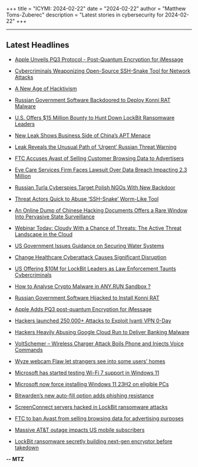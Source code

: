 +++
title = "ICYMI: 2024-02-22"
date = "2024-02-22"
author = "Matthew Toms-Zuberec"
description = "Latest stories in cybersecurity for 2024-02-22"
+++

---------------------------------------------------------------------------
## Latest Headlines
- [Apple Unveils PQ3 Protocol - Post-Quantum Encryption for iMessage](https://thehackernews.com/2024/02/apple-unveils-pq3-protocol-post-quantum.html)

- [Cybercriminals Weaponizing Open-Source SSH-Snake Tool for Network Attacks](https://thehackernews.com/2024/02/cybercriminals-weaponizing-open-source.html)

- [A New Age of Hacktivism](https://thehackernews.com/2024/02/a-new-age-of-hacktivism.html)

- [Russian Government Software Backdoored to Deploy Konni RAT Malware](https://thehackernews.com/2024/02/russian-government-software-backdoored.html)

- [U.S. Offers $15 Million Bounty to Hunt Down LockBit Ransomware Leaders](https://thehackernews.com/2024/02/us-offers-15-million-bounty-to-hunt.html)

- [New Leak Shows Business Side of China’s APT Menace](https://krebsonsecurity.com/2024/02/new-leak-shows-business-side-of-chinas-apt-menace/)

- [Leak Reveals the Unusual Path of ‘Urgent’ Russian Threat Warning](https://www.wired.com/story/hpsci-russia-urgent-threat-leak/)

- [FTC Accuses Avast of Selling Customer Browsing Data to Advertisers](https://www.securityweek.com/ftc-accuses-avast-of-selling-customer-browsing-data-to-advertisers/)

- [Eye Care Services Firm Faces Lawsuit Over Data Breach Impacting 2.3 Million](https://www.securityweek.com/eye-care-services-firm-faces-lawsuit-over-data-breach-impacting-2-3-million/)

- [Russian Turla Cyberspies Target Polish NGOs With New Backdoor](https://www.securityweek.com/russian-turla-cyberspies-target-polish-ngos-with-new-backdoor/)

- [Threat Actors Quick to Abuse ‘SSH-Snake’ Worm-Like Tool](https://www.securityweek.com/threat-actors-quick-to-abuse-ssh-snake-worm-like-tool/)

- [An Online Dump of Chinese Hacking Documents Offers a Rare Window Into Pervasive State Surveillance](https://www.securityweek.com/an-online-dump-of-chinese-hacking-documents-offers-a-rare-window-into-pervasive-state-surveillance/)

- [Webinar Today: Cloudy With a Chance of Threats: The Active Threat Landscape in the Cloud](https://www.securityweek.com/webinar-tomorrow-the-active-threat-landscape-in-the-cloud/)

- [US Government Issues Guidance on Securing Water Systems](https://www.securityweek.com/us-government-issues-guidance-on-securing-water-systems/)

- [Change Healthcare Cyberattack Causes Significant Disruption](https://www.securityweek.com/change-healthcare-cyberattack-causes-significant-disruption/)

- [US Offering $10M for LockBit Leaders as Law Enforcement Taunts Cybercriminals](https://www.securityweek.com/us-offering-10m-for-lockbit-leaders-as-law-enforcement-taunts-cybercriminals/)

- [How to Analyse Crypto Malware in ANY.RUN Sandbox ?](https://cybersecuritynews.com/how-to-analyse-crypto-malware/)

- [Russian Government Software Hijacked to Install Konni RAT](https://cybersecuritynews.com/konni-rat-russia/)

- [Apple Adds PQ3 post-quantum Encryption for iMessage](https://cybersecuritynews.com/apple-pq3-post-quantum-imessage/)

- [Hackers launched 250,000+ Attacks to Exploit Ivanti VPN 0-Day](https://cybersecuritynews.com/hackers-launched-250000-attacks/)

- [Hackers Heavily Abusing Google Cloud Run to Deliver Banking Malware](https://cybersecuritynews.com/hackers-heavily-abusing-google-cloud/)

- [VoltSchemer – Wireless Charger Attack Boils Phone and Injects Voice Commands](https://cybersecuritynews.com/voltschemer-wireless-charger-attack/)

- [Wyze webcam Flaw let strangers see into some users’ homes](https://cybersecuritynews.com/wyze-webcam-flaw/)

- [Microsoft has started testing Wi-Fi 7 support in Windows 11](https://www.bleepingcomputer.com/news/microsoft/microsoft-has-started-testing-wi-fi-7-support-in-windows-11/)

- [Microsoft now force installing Windows 11 23H2 on eligible PCs](https://www.bleepingcomputer.com/news/microsoft/microsoft-now-force-installing-windows-11-23h2-on-eligible-pcs/)

- [Bitwarden’s new auto-fill option adds phishing resistance](https://www.bleepingcomputer.com/news/security/bitwardens-new-auto-fill-option-adds-phishing-resistance/)

- [ScreenConnect servers hacked in LockBit ransomware attacks](https://www.bleepingcomputer.com/news/security/screenconnect-servers-hacked-in-lockbit-ransomware-attacks/)

- [FTC to ban Avast from selling browsing data for advertising purposes](https://www.bleepingcomputer.com/news/security/ftc-to-ban-avast-from-selling-browsing-data-for-advertising-purposes/)

- [Massive AT&T outage impacts US mobile subscribers](https://www.bleepingcomputer.com/news/mobile/massive-atandt-outage-impacts-us-mobile-subscribers/)

- [LockBit ransomware secretly building next-gen encryptor before takedown](https://www.bleepingcomputer.com/news/security/lockbit-ransomware-secretly-building-next-gen-encryptor-before-takedown/)

**-- MTZ**